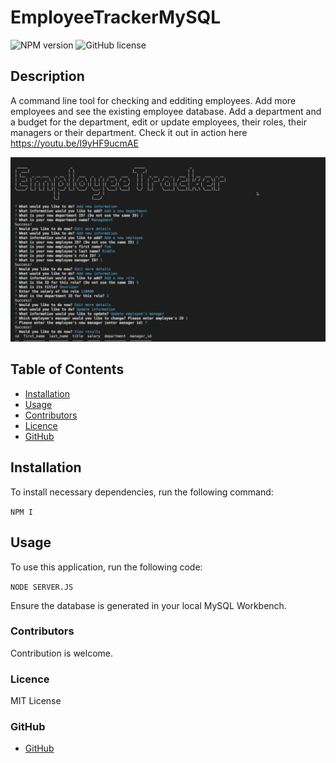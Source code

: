 # EmployeeTrackerMySQL
  ![NPM version](https://img.shields.io/badge/npm-6.14.4-green)
  ![GitHub license](https://img.shields.io/badge/License-MITLicense-blue.svg)

## Description
    
  A command line tool for checking and edditing employees. Add more employees and see the existing employee database. Add a department and a budget for the department, edit or update employees, their roles, their managers or their department. Check it out in action here https://youtu.be/I9yHF9ucmAE
  
  <img src="/assets/screenshot.png">

## Table of Contents
  - [Installation](#Installation)
  - [Usage](#Usage)
  - [Contributors](#Contributors)
  - [Licence](#Licence)
  - [GitHub](#GitHub)
    
## Installation

  To install necessary dependencies, run the following command:
    
   `NPM I`     

## Usage 
    
  To use this application, run the following code:
  
   `NODE SERVER.JS`
  
  Ensure the database is generated in your local MySQL Workbench.

### Contributors
   
  Contribution is welcome.
   
### Licence
    
  MIT License
  
### GitHub
    
  - [GitHub](m.loibner@hotmail.com)
